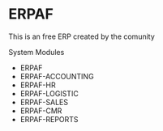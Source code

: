 # ERPAF
This is an free ERP created by the comunity

System Modules

- ERPAF
- ERPAF-ACCOUNTING
- ERPAF-HR
- ERPAF-LOGISTIC
- ERPAF-SALES
- ERPAF-CMR
- ERPAF-REPORTS